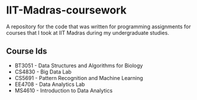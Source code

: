 # IIT-Madras-coursework

A repository for the code that was written for programming assignments for courses that I took at IIT Madras during my undergraduate studies.

## Course Ids

- BT3051 - Data Structures and Algorithms for Biology
- CS4830 - Big Data Lab
- CS5691 - Pattern Recognition and Machine Learning
- EE4708 - Data Analytics Lab
- MS4610 - Introduction to Data Analytics
